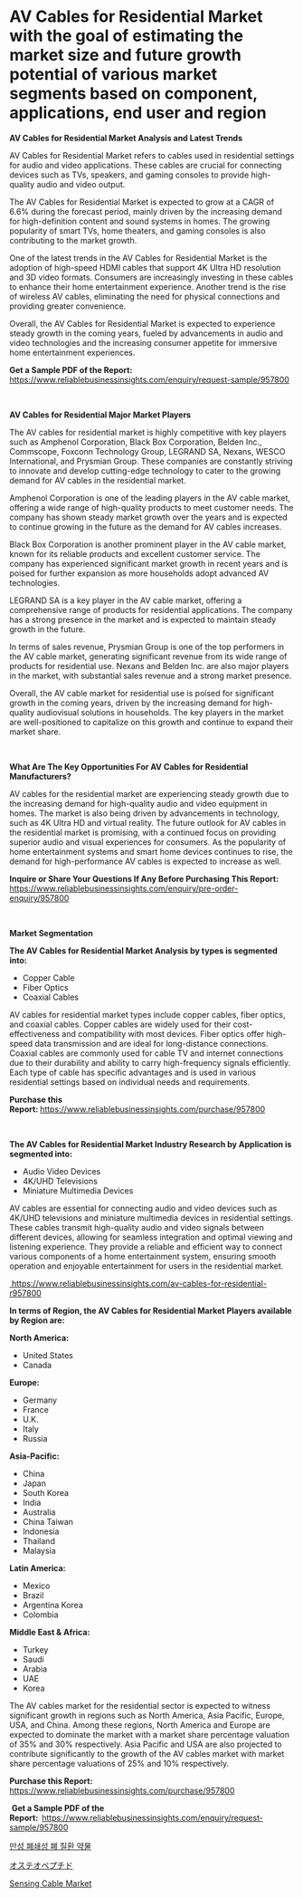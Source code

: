 <p><h1>AV Cables for Residential Market with the goal of estimating the market size and future growth potential of various market segments based on component, applications, end user and region</h1></p><p><strong>AV Cables for Residential Market Analysis and Latest Trends</strong></p>
<p><p>AV Cables for Residential Market refers to cables used in residential settings for audio and video applications. These cables are crucial for connecting devices such as TVs, speakers, and gaming consoles to provide high-quality audio and video output.</p><p>The AV Cables for Residential Market is expected to grow at a CAGR of 6.6% during the forecast period, mainly driven by the increasing demand for high-definition content and sound systems in homes. The growing popularity of smart TVs, home theaters, and gaming consoles is also contributing to the market growth.</p><p>One of the latest trends in the AV Cables for Residential Market is the adoption of high-speed HDMI cables that support 4K Ultra HD resolution and 3D video formats. Consumers are increasingly investing in these cables to enhance their home entertainment experience. Another trend is the rise of wireless AV cables, eliminating the need for physical connections and providing greater convenience.</p><p>Overall, the AV Cables for Residential Market is expected to experience steady growth in the coming years, fueled by advancements in audio and video technologies and the increasing consumer appetite for immersive home entertainment experiences.</p></p>
<p><strong>Get a Sample PDF of the Report:&nbsp;</strong> <a href="https://www.reliablebusinessinsights.com/enquiry/request-sample/957800">https://www.reliablebusinessinsights.com/enquiry/request-sample/957800</a></p>
<p>&nbsp;</p>
<p><strong>AV Cables for Residential Major Market Players</strong></p>
<p><p>The AV cables for residential market is highly competitive with key players such as Amphenol Corporation, Black Box Corporation, Belden Inc., Commscope, Foxconn Technology Group, LEGRAND SA, Nexans, WESCO International, and Prysmian Group. These companies are constantly striving to innovate and develop cutting-edge technology to cater to the growing demand for AV cables in the residential market.</p><p>Amphenol Corporation is one of the leading players in the AV cable market, offering a wide range of high-quality products to meet customer needs. The company has shown steady market growth over the years and is expected to continue growing in the future as the demand for AV cables increases.</p><p>Black Box Corporation is another prominent player in the AV cable market, known for its reliable products and excellent customer service. The company has experienced significant market growth in recent years and is poised for further expansion as more households adopt advanced AV technologies.</p><p>LEGRAND SA is a key player in the AV cable market, offering a comprehensive range of products for residential applications. The company has a strong presence in the market and is expected to maintain steady growth in the future.</p><p>In terms of sales revenue, Prysmian Group is one of the top performers in the AV cable market, generating significant revenue from its wide range of products for residential use. Nexans and Belden Inc. are also major players in the market, with substantial sales revenue and a strong market presence.</p><p>Overall, the AV cable market for residential use is poised for significant growth in the coming years, driven by the increasing demand for high-quality audiovisual solutions in households. The key players in the market are well-positioned to capitalize on this growth and continue to expand their market share.</p></p>
<p>&nbsp;</p>
<p><strong>What Are The Key Opportunities For AV Cables for Residential Manufacturers?</strong></p>
<p><p>AV cables for the residential market are experiencing steady growth due to the increasing demand for high-quality audio and video equipment in homes. The market is also being driven by advancements in technology, such as 4K Ultra HD and virtual reality. The future outlook for AV cables in the residential market is promising, with a continued focus on providing superior audio and visual experiences for consumers. As the popularity of home entertainment systems and smart home devices continues to rise, the demand for high-performance AV cables is expected to increase as well.</p></p>
<p><strong>Inquire or Share Your Questions If Any Before Purchasing This Report:</strong> <a href="https://www.reliablebusinessinsights.com/enquiry/pre-order-enquiry/957800">https://www.reliablebusinessinsights.com/enquiry/pre-order-enquiry/957800</a></p>
<p>&nbsp;</p>
<p><strong>Market Segmentation</strong></p>
<p><strong>The AV Cables for Residential Market Analysis by types is segmented into:</strong></p>
<p><ul><li>Copper Cable</li><li>Fiber Optics</li><li>Coaxial Cables</li></ul></p>
<p><p>AV cables for residential market types include copper cables, fiber optics, and coaxial cables. Copper cables are widely used for their cost-effectiveness and compatibility with most devices. Fiber optics offer high-speed data transmission and are ideal for long-distance connections. Coaxial cables are commonly used for cable TV and internet connections due to their durability and ability to carry high-frequency signals efficiently. Each type of cable has specific advantages and is used in various residential settings based on individual needs and requirements.</p></p>
<p><strong>Purchase this Report:&nbsp;</strong><a href="https://www.reliablebusinessinsights.com/purchase/957800">https://www.reliablebusinessinsights.com/purchase/957800</a></p>
<p>&nbsp;</p>
<p><strong>The AV Cables for Residential Market Industry Research by Application is segmented into:</strong></p>
<p><ul><li>Audio Video Devices</li><li>4K/UHD Televisions</li><li>Miniature Multimedia Devices</li></ul></p>
<p><p>AV cables are essential for connecting audio and video devices such as 4K/UHD televisions and miniature multimedia devices in residential settings. These cables transmit high-quality audio and video signals between different devices, allowing for seamless integration and optimal viewing and listening experience. They provide a reliable and efficient way to connect various components of a home entertainment system, ensuring smooth operation and enjoyable entertainment for users in the residential market.</p></p>
<p><a href="https://www.reliablebusinessinsights.com/av-cables-for-residential-r957800">&nbsp;https://www.reliablebusinessinsights.com/av-cables-for-residential-r957800</a></p>
<p><strong>In terms of Region, the AV Cables for Residential Market Players available by Region are:</strong></p>
<p>
    <p> <strong> North America: </strong>
        <ul>
            <li>United States</li>
            <li>Canada</li>
        </ul>
        </p> 
    <p> <strong> Europe: </strong>
        <ul>
            <li>Germany</li>
            <li>France</li>
            <li>U.K.</li>
            <li>Italy</li>
            <li>Russia</li>
        </ul>
        </p> 
    <p> <strong> Asia-Pacific: </strong>
        <ul>
            <li>China</li>
            <li>Japan</li>
            <li>South Korea</li>
            <li>India</li>
            <li>Australia</li>
            <li>China Taiwan</li>
            <li>Indonesia</li>
            <li>Thailand</li>
            <li>Malaysia</li>
        </ul>
        </p> 
    <p> <strong> Latin America: </strong>
        <ul>
            <li>Mexico</li>
            <li>Brazil</li>
            <li>Argentina Korea</li>
            <li>Colombia</li>
        </ul>
        </p> 
    <p> <strong> Middle East & Africa: </strong>
        <ul>
            <li>Turkey</li>
            <li>Saudi</li>
            <li>Arabia</li>
            <li>UAE</li>
            <li>Korea</li>
        </ul>
    </p>
    </p>
<p><p>The AV cables market for the residential sector is expected to witness significant growth in regions such as North America, Asia Pacific, Europe, USA, and China. Among these regions, North America and Europe are expected to dominate the market with a market share percentage valuation of 35% and 30% respectively. Asia Pacific and USA are also projected to contribute significantly to the growth of the AV cables market with market share percentage valuations of 25% and 10% respectively.</p></p>
<p><strong>Purchase this Report: </strong><a href="https://www.reliablebusinessinsights.com/purchase/957800">https://www.reliablebusinessinsights.com/purchase/957800</a></p>
<p>&nbsp;<strong>Get a Sample PDF of the Report:&nbsp;&nbsp;</strong><a href="https://www.reliablebusinessinsights.com/enquiry/request-sample/957800">https://www.reliablebusinessinsights.com/enquiry/request-sample/957800</a></p>
<p><strong></strong></p>
<p><p><a href="https://medium.com/@seanturner6262/%EB%A7%8C%EC%84%B1-%ED%8F%90%EC%87%84%EC%84%B1-%ED%8F%90%EC%A7%88%ED%99%98-%EC%95%BD%EB%AC%BC-%EC%8B%9C%EC%9E%A5-%EB%8F%99%ED%96%A5-%EC%8B%9C%EC%9E%A5-%EB%8F%99%ED%96%A5-%EC%84%B1%EC%9E%A5-2024%EB%85%84%EB%B6%80%ED%84%B0-2031%EB%85%84%EA%B9%8C%EC%A7%80-%EC%98%88%EC%B8%A1-07d84d625a99">만성 폐쇄성 폐 질환 약물</a></p><p><a href="https://github.com/JoanaNitzsche/Market-Research-Report-List-1/blob/main/188439884341.md">オステオペプチド</a></p><p><a href="https://github.com/LibbySpencer2018/Market-Research-Report-List-1/blob/main/sensing-cable-market.md">Sensing Cable Market</a></p></p>